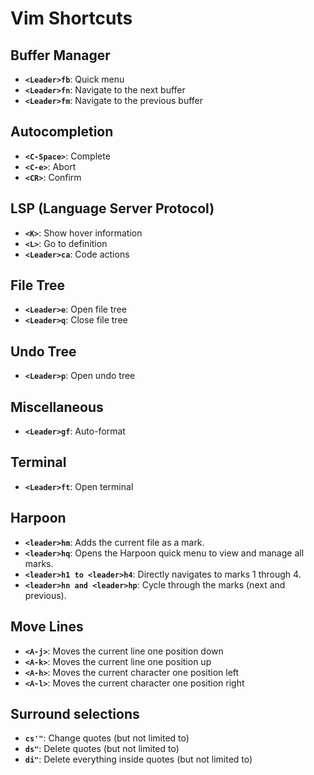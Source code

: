 # Vim Shortcuts

## Buffer Manager
- **`<Leader>fb`**: Quick menu
- **`<Leader>fn`**: Navigate to the next buffer
- **`<Leader>fm`**: Navigate to the previous buffer

## Autocompletion
- **`<C-Space>`**: Complete
- **`<C-e>`**: Abort
- **`<CR>`**: Confirm

## LSP (Language Server Protocol)
- **`<K>`**: Show hover information
- **`<L>`**: Go to definition
- **`<Leader>ca`**: Code actions

## File Tree
- **`<Leader>e`**: Open file tree
- **`<Leader>q`**: Close file tree

## Undo Tree
- **`<Leader>p`**: Open undo tree

## Miscellaneous
- **`<Leader>gf`**: Auto-format

## Terminal
- **`<Leader>ft`**: Open terminal

## Harpoon
- **`<leader>hm`**: Adds the current file as a mark.
- **`<leader>hq`**: Opens the Harpoon quick menu to view and manage all marks.
- **`<leader>h1 to <leader>h4`**: Directly navigates to marks 1 through 4.
- **`<leader>hn and <leader>hp`**: Cycle through the marks (next and previous).


## Move Lines 
- **`<A-j>`**: Moves the current line one position down
- **`<A-k>`**: Moves the current line one position up 
- **`<A-h>`**: Moves the current character one position left 
- **`<A-l>`**: Moves the current character one position right


## Surround selections
- **`cs'"`**: Change quotes (but not limited to)
- **`ds"`**: Delete quotes (but not limited to)
- **`di"`**: Delete everything inside quotes (but not limited to) 



